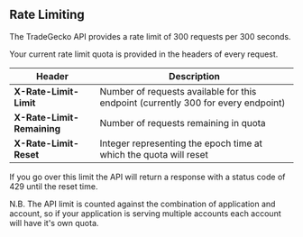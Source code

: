 ## Rate Limiting

The TradeGecko API provides a rate limit of 300 requests per 300 seconds.

Your current rate limit quota is provided in the headers of every request.

| Header                     | Description
| -------------------------- | ------------- 
| **X-Rate-Limit-Limit**     | Number of requests available for this endpoint (currently 300 for every endpoint)       
| **X-Rate-Limit-Remaining** | Number of requests remaining in quota
| **X-Rate-Limit-Reset**     | Integer representing the epoch time at which the quota will reset

If you go over this limit the API will return a response with a status code of 429 until the reset time.

N.B. The API limit is counted against the combination of application and account, so if your application is serving multiple accounts each account will have it's own quota.
